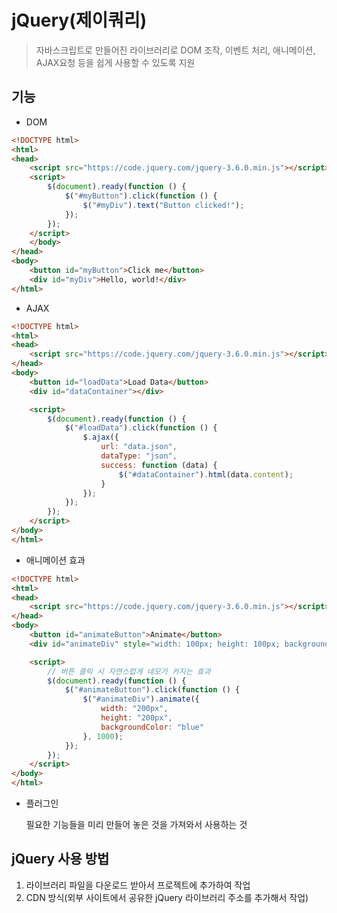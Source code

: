 # jQuery(제이쿼리)

> 자바스크립트로 만들어진 라이브러리로 DOM 조작, 이벤트 처리, 애니메이션, AJAX요청 등을 쉽게 사용할 수 있도록 지원

## 기능

- DOM 
~~~html
<!DOCTYPE html>
<html>
<head>
    <script src="https://code.jquery.com/jquery-3.6.0.min.js"></script>
    <script>
        $(document).ready(function () {
            $("#myButton").click(function () {
                $("#myDiv").text("Button clicked!");
            });
        });
    </script>
    </body>
</head>
<body>
    <button id="myButton">Click me</button>
    <div id="myDiv">Hello, world!</div>
</html>
~~~
- AJAX
~~~html
<!DOCTYPE html>
<html>
<head>
    <script src="https://code.jquery.com/jquery-3.6.0.min.js"></script>
</head>
<body>
    <button id="loadData">Load Data</button>
    <div id="dataContainer"></div>

    <script>
        $(document).ready(function () {
            $("#loadData").click(function () {
                $.ajax({
                    url: "data.json",
                    dataType: "json",
                    success: function (data) {
                        $("#dataContainer").html(data.content);
                    }
                });
            });
        });
    </script>
</body>
</html>
~~~

- 애니메이션 효과
~~~html
<!DOCTYPE html>
<html>
<head>
    <script src="https://code.jquery.com/jquery-3.6.0.min.js"></script>
</head>
<body>
    <button id="animateButton">Animate</button>
    <div id="animateDiv" style="width: 100px; height: 100px; background-color: red;"></div>

    <script>
        // 버튼 클릭 시 자연스럽게 네모가 커지는 효과 
        $(document).ready(function () {
            $("#animateButton").click(function () {
                $("#animateDiv").animate({
                    width: "200px",
                    height: "200px",
                    backgroundColor: "blue"
                }, 1000);
            });
        });
    </script>
</body>
</html>
~~~

- 플러그인
   
   필요한 기능들을 미리 만들어 놓은 것을 가져와서 사용하는 것

## jQuery 사용 방법
1. 라이브러리 파일을 다운로드 받아서 프로젝트에 추가하여 작업
2. CDN 방식(외부 사이트에서 공유한 jQuery 라이브러리 주소를 추가해서 작업)

